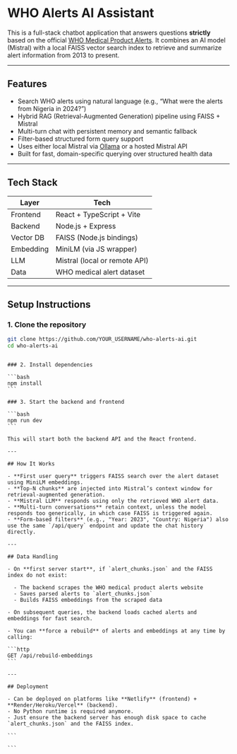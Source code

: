 # WHO Alerts AI Assistant

This is a full-stack chatbot application that answers questions **strictly** based on the official [WHO Medical Product Alerts](https://www.who.int/teams/regulation-prequalification/incidents-and-SF/full-list-of-who-medical-product-alerts). It combines an AI model (Mistral) with a local FAISS vector search index to retrieve and summarize alert information from 2013 to present.

---

## Features

- Search WHO alerts using natural language (e.g., “What were the alerts from Nigeria in 2024?”)
- Hybrid RAG (Retrieval-Augmented Generation) pipeline using FAISS + Mistral
- Multi-turn chat with persistent memory and semantic fallback
- Filter-based structured form query support
- Uses either local Mistral via [Ollama](https://ollama.com) or a hosted Mistral API
- Built for fast, domain-specific querying over structured health data

---

## Tech Stack

| Layer     | Tech                          |
| --------- | ----------------------------- |
| Frontend  | React + TypeScript + Vite     |
| Backend   | Node.js + Express             |
| Vector DB | FAISS (Node.js bindings)      |
| Embedding | MiniLM (via JS wrapper)       |
| LLM       | Mistral (local or remote API) |
| Data      | WHO medical alert dataset     |

---

## Setup Instructions

### 1. Clone the repository

```bash
git clone https://github.com/YOUR_USERNAME/who-alerts-ai.git
cd who-alerts-ai
```
````

### 2. Install dependencies

```bash
npm install
```

### 3. Start the backend and frontend

```bash
npm run dev
```

This will start both the backend API and the React frontend.

---

## How It Works

- **First user query** triggers FAISS search over the alert dataset using MiniLM embeddings.
- **Top-N chunks** are injected into Mistral’s context window for retrieval-augmented generation.
- **Mistral LLM** responds using only the retrieved WHO alert data.
- **Multi-turn conversations** retain context, unless the model responds too generically, in which case FAISS is triggered again.
- **Form-based filters** (e.g., "Year: 2023", "Country: Nigeria") also use the same `/api/query` endpoint and update the chat history directly.

---

## Data Handling

- On **first server start**, if `alert_chunks.json` and the FAISS index do not exist:

  - The backend scrapes the WHO medical product alerts website
  - Saves parsed alerts to `alert_chunks.json`
  - Builds FAISS embeddings from the scraped data

- On subsequent queries, the backend loads cached alerts and embeddings for fast search.

- You can **force a rebuild** of alerts and embeddings at any time by calling:

```http
GET /api/rebuild-embeddings
```

---

## Deployment

- Can be deployed on platforms like **Netlify** (frontend) + **Render/Heroku/Vercel** (backend).
- No Python runtime is required anymore.
- Just ensure the backend server has enough disk space to cache `alert_chunks.json` and the FAISS index.

```

```

